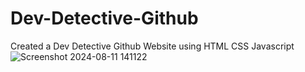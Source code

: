 # Dev-Detective-Github
Created a Dev Detective Github Website using HTML CSS Javascript
![Screenshot 2024-08-11 141122](https://github.com/user-attachments/assets/f8957b50-eea7-4696-8446-d3209d2d49f3)
